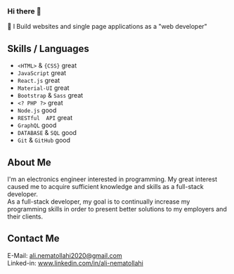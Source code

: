 ### Hi there 👋

<!--
**alinematollahi/alinematollahi** is a ✨ _special_ ✨ repository because its `README.md` (this file) appears on your GitHub profile.

Here are some ideas to get you started:

- 🔭 I’m currently working on ...
- 🌱 I’m currently learning ...
- 👯 I’m looking to collaborate on ...
- 🤔 I’m looking for help with ...
- 💬 Ask me about ...
- 📫 How to reach me: ...
- 😄 Pronouns: ...
- ⚡ Fun fact: ...
-->

 🌱 I Build websites and single page applications as  a "web developer"

## Skills / Languages
 - `<HTML>` & `{CSS}` great
 - `JavaScript` great
 - `React.js` great
 - `Material-UI` great
 - `Bootstrap` & `Sass` great
 - `<? PHP ?>` great
 - `Node.js` good
 - `RESTful  API` great
 - `GraphQL` good
 - `DATABASE` & `SQL` good
 - `Git` & `GitHub` good
 
 ## About Me
I'm an electronics engineer interested in programming. My great
interest caused me to acquire sufficient knowledge and skills as
a full-stack developer.
<br/>
As a full-stack developer, my goal is to continually increase my
programming skills in order to present better solutions to my
employers and their clients.

## Contact Me
E-Mail: ali.nematollahi2020@gmail.com <br/>
Linked-in: www.linkedin.com/in/ali-nematollahi
